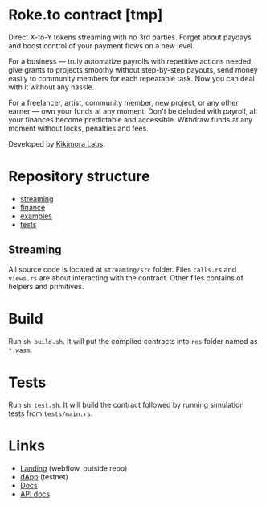 # Roke.to contract [tmp]

Direct X-to-Y tokens streaming with no 3rd parties. Forget about paydays and boost control of your payment flows on a new level.

For a business — truly automatize payrolls with repetitive actions needed, give grants to projects smoothy without step-by-step payouts, send money easily to community members for each repeatable task. Now you can deal with it without any hassle.

For a freelancer, artist, community member, new project, or any other earner — own your funds at any moment. Don't be deluded with payroll, all your finances become predictable and accessible. Withdraw funds at any moment without locks, penalties and fees.

Developed by [Kikimora Labs](https://kikimora.ch/).

# Repository structure

- [streaming](#streaming)
- [finance](#finance)
- [examples](#examples)
- [tests](#tests)

## Streaming

All source code is located at `streaming/src` folder. Files `calls.rs` and `views.rs` are about interacting with the contract.
Other files contains of helpers and primitives.

# Build

Run `sh build.sh`. It will put the compiled contracts into `res` folder named as `*.wasm`.

# Tests

Run `sh test.sh`. It will build the contract followed by running simulation tests from `tests/main.rs`.

# Links

- [Landing](https://www.roke.to/) (webflow, outside repo)
- [dApp](test.app-v2.roke.to) (testnet)
- [Docs](https://www.notion.so/kikimora-labs/Roketo-2056455fdcf4452f9e690601cc49d7a4)
- [API docs](/streaming/README.md)
